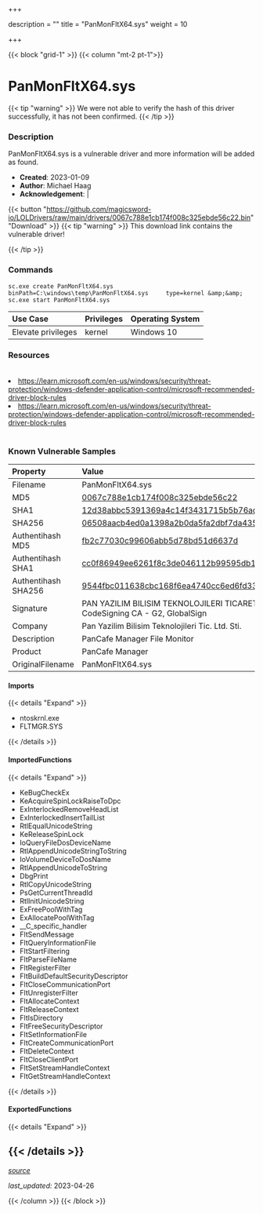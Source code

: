 +++

description = ""
title = "PanMonFltX64.sys"
weight = 10

+++


{{< block "grid-1" >}}
{{< column "mt-2 pt-1">}}


# PanMonFltX64.sys 


{{< tip "warning" >}}
We were not able to verify the hash of this driver successfully, it has not been confirmed.
{{< /tip >}}


### Description

PanMonFltX64.sys is a vulnerable driver and more information will be added as found.

- **Created**: 2023-01-09
- **Author**: Michael Haag
- **Acknowledgement**:  | [](https://twitter.com/)

{{< button "https://github.com/magicsword-io/LOLDrivers/raw/main/drivers/0067c788e1cb174f008c325ebde56c22.bin" "Download" >}}
{{< tip "warning" >}}
This download link contains the vulnerable driver!

{{< /tip >}}

### Commands

```
sc.exe create PanMonFltX64.sys binPath=C:\windows\temp\PanMonFltX64.sys     type=kernel &amp;&amp; sc.exe start PanMonFltX64.sys
```

| Use Case | Privileges | Operating System | 
|:---- | ---- | ---- |
| Elevate privileges | kernel | Windows 10 |

### Resources
<br>
<li><a href=" https://learn.microsoft.com/en-us/windows/security/threat-protection/windows-defender-application-control/microsoft-recommended-driver-block-rules"> https://learn.microsoft.com/en-us/windows/security/threat-protection/windows-defender-application-control/microsoft-recommended-driver-block-rules</a></li>
<li><a href="https://learn.microsoft.com/en-us/windows/security/threat-protection/windows-defender-application-control/microsoft-recommended-driver-block-rules">https://learn.microsoft.com/en-us/windows/security/threat-protection/windows-defender-application-control/microsoft-recommended-driver-block-rules</a></li>
<br>

### Known Vulnerable Samples

| Property           | Value |
|:-------------------|:------|
| Filename           | PanMonFltX64.sys |
| MD5                | [0067c788e1cb174f008c325ebde56c22](https://www.virustotal.com/gui/file/0067c788e1cb174f008c325ebde56c22) |
| SHA1               | [12d38abbc5391369a4c14f3431715b5b76ac5a2a](https://www.virustotal.com/gui/file/12d38abbc5391369a4c14f3431715b5b76ac5a2a) |
| SHA256             | [06508aacb4ed0a1398a2b0da5fa2dbf7da435b56da76fd83c759a50a51c75caf](https://www.virustotal.com/gui/file/06508aacb4ed0a1398a2b0da5fa2dbf7da435b56da76fd83c759a50a51c75caf) |
| Authentihash MD5   | [fb2c77030c99606abb5d78bd51d6637d](https://www.virustotal.com/gui/search/authentihash%253Afb2c77030c99606abb5d78bd51d6637d) |
| Authentihash SHA1  | [cc0f86949ee6261f8c3de046112b99595db14c00](https://www.virustotal.com/gui/search/authentihash%253Acc0f86949ee6261f8c3de046112b99595db14c00) |
| Authentihash SHA256| [9544fbc011638cbc168f6ea4740cc6ed6fd331769e191fd64bdf9113eb64fde1](https://www.virustotal.com/gui/search/authentihash%253A9544fbc011638cbc168f6ea4740cc6ed6fd331769e191fd64bdf9113eb64fde1) |
| Signature         | PAN YAZILIM BILISIM TEKNOLOJILERI TICARET LTD. STI., GlobalSign CodeSigning CA - G2, GlobalSign   |
| Company           | Pan Yazilim Bilisim Teknolojileri Tic. Ltd. Sti. |
| Description       | PanCafe Manager File Monitor |
| Product           | PanCafe Manager |
| OriginalFilename  | PanMonFltX64.sys |


#### Imports
{{< details "Expand" >}}
* ntoskrnl.exe
* FLTMGR.SYS

{{< /details >}}
#### ImportedFunctions
{{< details "Expand" >}}
* KeBugCheckEx
* KeAcquireSpinLockRaiseToDpc
* ExInterlockedRemoveHeadList
* ExInterlockedInsertTailList
* RtlEqualUnicodeString
* KeReleaseSpinLock
* IoQueryFileDosDeviceName
* RtlAppendUnicodeStringToString
* IoVolumeDeviceToDosName
* RtlAppendUnicodeToString
* DbgPrint
* RtlCopyUnicodeString
* PsGetCurrentThreadId
* RtlInitUnicodeString
* ExFreePoolWithTag
* ExAllocatePoolWithTag
* __C_specific_handler
* FltSendMessage
* FltQueryInformationFile
* FltStartFiltering
* FltParseFileName
* FltRegisterFilter
* FltBuildDefaultSecurityDescriptor
* FltCloseCommunicationPort
* FltUnregisterFilter
* FltAllocateContext
* FltReleaseContext
* FltIsDirectory
* FltFreeSecurityDescriptor
* FltSetInformationFile
* FltCreateCommunicationPort
* FltDeleteContext
* FltCloseClientPort
* FltSetStreamHandleContext
* FltGetStreamHandleContext

{{< /details >}}
#### ExportedFunctions
{{< details "Expand" >}}

{{< /details >}}
-----



[*source*](https://github.com/magicsword-io/LOLDrivers/tree/main/yaml/panmonfltx64.yaml)

*last_updated:* 2023-04-26








{{< /column >}}
{{< /block >}}
